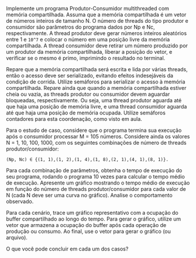Implemente um programa Produtor-Consumidor multithreaded com memória compartilhada. Assuma que a memória compartilhada é um vetor de
números inteiros de tamanho N. O número de threads do tipo produtor
e consumidor são parâmetros do programa dados por Np e Nc, respectivamente. A thread produtor deve gerar números inteiros aleatórios entre 1 e
`10^7`
e colocar o número em uma posição livre da memória compartilhada. A
thread consumidor deve retirar um número produzido por um produtor da
memória compartilhada, liberar a posição do vetor, e verificar se o mesmo é
primo, imprimindo o resultado no terminal.

Repare que a memória compartilhada será escrita e lida por várias threads, então o acesso deve ser serializado, evitando efeitos indesejáveis da
condição de corrida. Utilize semáforos para serializar o acesso à memória
compartilhada. Repare ainda que quando a memória compartilhada estiver
cheia ou vazia, as threads produtor ou consumidor devem aguardar bloqueadas, respectivamente. Ou seja, uma thread produtor aguarda até que haja
uma posição de memória livre, e uma thread consumidor aguarda até que
haja uma posição de memória ocupada. Utilize semáforos contadores para
esta coordenação, como visto em aula.

Para o estudo de caso, considere que o programa termina sua execução
após o consumidor processar M = 105 números. Considere ainda os valores
N = 1, 10, 100, 1000, com os seguintes combinações de número de threads
produtor/consumidor:

`(Np, Nc) ∈ {(1, 1),(1, 2),(1, 4),(1, 8),(2, 1),(4, 1),(8, 1)}.`

Para cada combinação de parâmetros, obtenha o tempo de execução do
seu programa, rodando o programa 10 vezes para calcular o tempo médio
de execução. Apresente um gráfico mostrando o tempo médio de execução
em função do número de threads produtor/consumidor para cada valor de N
(cada N deve ser uma curva no gráfico). Analise o comportamento observado.

Para cada cenário, trace um gráfico representativo com a ocupação do
buffer compartilhado ao longo do tempo. Para gerar o gráfico, utilize um
vetor que armazena a ocupação do buffer após cada operação de produção
ou consumo. Ao final, use o vetor para gerar o gráfico (ou arquivo).

O que você pode concluir em cada um dos casos?


